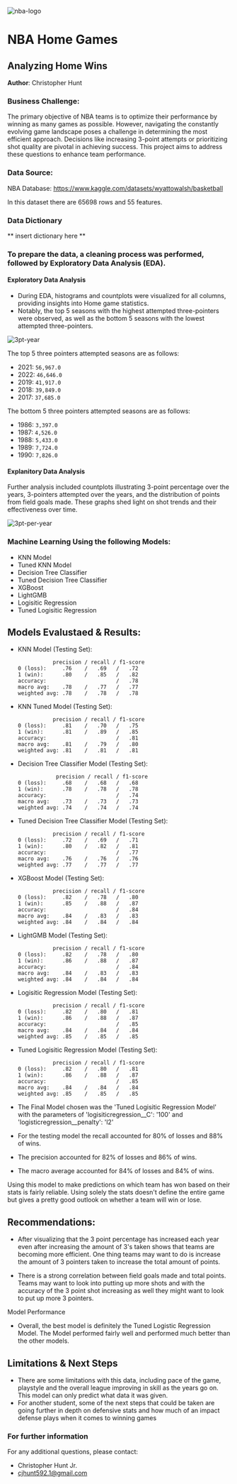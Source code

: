 ![nba-logo](https://github.com/chrishunt11/Prediction-Of-Home-Wins/assets/123383359/585476e4-7dfd-4f3c-a530-c7ba8c322ee1)

# NBA Home Games
## Analyzing Home Wins

**Author**: Christopher Hunt


### Business Challenge:

The primary objective of NBA teams is to optimize their performance by winning as many games as possible. However, navigating the constantly evolving game landscape poses a challenge in determining the most efficient approach. Decisions like increasing 3-point attempts or prioritizing shot quality are pivotal in achieving success. This project aims to address these questions to enhance team performance.

### Data Source:

NBA Database: https://www.kaggle.com/datasets/wyattowalsh/basketball

In this dataset there are 65698 rows and 55 features.

### Data Dictionary

** insert dictionary here **

### To prepare the data, a cleaning process was performed, followed by Exploratory Data Analysis (EDA).

#### Exploratory Data Analysis


- During EDA, histograms and countplots were visualized for all columns, providing insights into Home game statistics. 
- Notably, the top 5 seasons with the highest attempted three-pointers were observed, as well as the bottom 5 seasons with the lowest attempted three-pointers.

![3pt-year](https://github.com/chrishunt11/Prediction-Of-Home-Wins/assets/123383359/012551ae-aa68-40a7-b848-3c11bc7ec00d)

The top 5 three pointers attempted seasons are as follows:

  - 2021:    `56,967.0`
  - 2022:    `46,646.0`
  - 2019:    `41,917.0`
  - 2018:    `39,849.0`
  - 2017:    `37,685.0`
  
The bottom 5 three pointers attempted seasons are as follows:

  - 1986:     `3,397.0`
  - 1987:     `4,526.0`
  - 1988:     `5,433.0`
  - 1989:     `7,724.0`
  - 1990:     `7,826.0`

#### Explanitory Data Analysis

Further analysis included countplots illustrating 3-point percentage over the years, 3-pointers attempted over the years, and the distribution of points from field goals made. These graphs shed light on shot trends and their effectiveness over time.

![3pt-per-year](https://github.com/chrishunt11/Prediction-Of-Home-Wins/assets/123383359/ee440553-67a6-4bb5-887f-a2ce63687875)


### Machine Learning Using the following Models:
  - KNN Model
  - Tuned KNN Model
  - Decision Tree Classifier
  - Tuned Decision Tree Classifier
  - XGBoost
  - LightGMB
  - Logisitic Regression
  - Tuned Logisitic Regression

## Models Evalustaed & Results:
  - KNN Model (Testing Set):
    
                   precision / recall / f1-score
        0 (loss):     .76    /   .69   /   .72
        1 (win):      .80    /   .85   /   .82
        accuracy:                      /   .78
        macro avg:    .78    /   .77   /   .77
        weighted avg: .78    /   .78   /   .78
  
  - KNN Tuned Model (Testing Set):
    
                   precision / recall / f1-score
        0 (loss):     .81    /   .70   /   .75
        1 (win):      .81    /   .89   /   .85
        accuracy:                      /   .81
        macro avg:    .81    /   .79   /   .80
        weighted avg: .81    /   .81   /   .81

  - Decision Tree Classifier Model (Testing Set):
    
                    precision / recall / f1-score
        0 (loss):     .68    /   .68   /   .68
        1 (win):      .78    /   .78   /   .78
        accuracy:                      /   .74
        macro avg:    .73    /   .73   /   .73
        weighted avg: .74    /   .74   /   .74

  - Tuned Decision Tree Classifier Model (Testing Set):
    
                   precision / recall / f1-score
        0 (loss):     .72    /   .69   /   .71
        1 (win):      .80    /   .82   /   .81
        accuracy:                      /   .77
        macro avg:    .76    /   .76   /   .76
        weighted avg: .77    /   .77   /   .77

  - XGBoost Model (Testing Set):
    
                   precision / recall / f1-score
        0 (loss):     .82    /   .78   /   .80
        1 (win):      .85    /   .88   /   .87
        accuracy:                      /   .84
        macro avg:    .84    /   .83   /   .83
        weighted avg: .84    /   .84   /   .84

  - LightGMB Model (Testing Set):

                   precision / recall / f1-score
        0 (loss):     .82    /   .78   /   .80
        1 (win):      .86    /   .88   /   .87
        accuracy:                      /   .84
        macro avg:    .84    /   .83   /   .83
        weighted avg: .84    /   .84   /   .84

  - Logisitic Regression Model (Testing Set):

                   precision / recall / f1-score
        0 (loss):     .82    /   .80   /   .81
        1 (win):      .86    /   .88   /   .87
        accuracy:                      /   .85
        macro avg:    .84    /   .84   /   .84
        weighted avg: .85    /   .85   /   .85

  - Tuned Logisitic Regression Model (Testing Set):

                   precision / recall / f1-score
        0 (loss):     .82    /   .80   /   .81
        1 (win):      .86    /   .88   /   .87
        accuracy:                      /   .85
        macro avg:    .84    /   .84   /   .84
        weighted avg: .85    /   .85   /   .85

- The Final Model chosen was the 'Tuned Logisitic Regression Model' with the parameters of 'logisiticregression__C': '100' and 'logisticregression__penalty': 'l2'
- For the testing model the recall accounted for 80% of losses and 88% of wins.
- The precision accounted for 82% of losses and 86% of wins.
- The macro average accounted for 84% of losses and 84% of wins.

Using this model to make predictions on which team has won based on their stats is fairly reliable. Using solely the stats doesn't define the entire game but gives a pretty good outlook on whether a team will win or lose. 

## Recommendations:

- After visualizing that the 3 point percentage has increased each year even after increasing the amount of 3's taken shows that teams are becoming more efficient. One thing teams may want to do is increase the amount of 3 pointers taken to increase the total amount of points.

- There is a strong correlation between field goals made and total points. Teams may want to look into putting up more shots and with the accuracy of the 3 point shot increasing as well they might want to look to put up more 3 pointers.

Model Performance
- Overall, the best model is definitely the Tuned Logistic Regression Model. The Model performed fairly well and performed much better than the other models.


## Limitations & Next Steps

- There are some limitations with this data, including pace of the game, playstyle and the overall league improving in skill as the years go on. This model can only predict what data it was given.
- For another student, some of the next steps that could be taken are going further in depth on defensive stats and how much of an impact defense plays when it comes to winning games

### For further information


For any additional questions, please contact:
- Christopher Hunt Jr.
- cjhunt592.1@gmail.com

